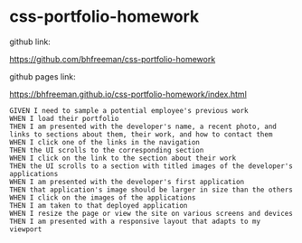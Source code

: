 # css-portfolio-homework


github link:

https://github.com/bhfreeman/css-portfolio-homework

github pages link:


https://bhfreeman.github.io/css-portfolio-homework/index.html


    GIVEN I need to sample a potential employee's previous work
    WHEN I load their portfolio
    THEN I am presented with the developer's name, a recent photo, and links to sections about them, their work, and how to contact them
    WHEN I click one of the links in the navigation
    THEN the UI scrolls to the corresponding section
    WHEN I click on the link to the section about their work
    THEN the UI scrolls to a section with titled images of the developer's applications
    WHEN I am presented with the developer's first application
    THEN that application's image should be larger in size than the others
    WHEN I click on the images of the applications
    THEN I am taken to that deployed application
    WHEN I resize the page or view the site on various screens and devices
    THEN I am presented with a responsive layout that adapts to my viewport

